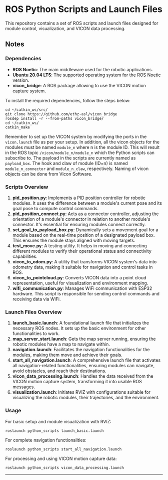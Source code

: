 
# ROS Python Scripts and Launch Files

This repository contains a set of ROS scripts and launch files designed for module control, visualization, and VICON data processing.

## Notes

### Dependencies

- **ROS Noetic**: The main middleware used for the robotic applications.
- **Ubuntu 20.04 LTS**: The supported operating system for the ROS Noetic version.
- **vicon_bridge**: A ROS package allowing to use the VICON motion capture system.

To install the required dependencies, follow the steps below:

```console
cd ~/catkin_ws/src/
git clone https://github.com/ethz-asl/vicon_bridge
rosdep install -r --from-paths vicon_bridge/
cd ~/catkin_ws/
catkin_make
```

Remember to set up the VICON system by modifying the ports in the `vicon.launch` file as per your setup. In addition, all the vicon objects for the modules must be named `module_n` where n is the module ID. This will result in the ROS topic `/vicon/module_n/module_n` which the Python scripts can subscribe to. The payload in the scripts are currently named as `payload_box`.
The hook and claw of module (ID=n) is named `module_n_connector` and `module_n_claw`, respectively. Naming of vicon objects can be done from Vicon Software.

### Scripts Overview

1. **pid_position.py**: Implements a PID position controller for robotic modules. It uses the difference between a module's current pose and its goal pose to compute control commands.
2. **pid_position_connect.py**: Acts as a connector controller, adjusting the orientation of a module's connector in relation to another module's connector. It's essential for ensuring modules connect correctly.
3. **set_goal_to_payload_box.py**: Dynamically sets a movement goal for a module based on the real-time position of a designated payload box. This ensures the module stays aligned with moving targets.
4. **test_move.py**: A testing utility. It helps in moving and connecting different modules to verify their operational status and connectivity capabilities.
5. **vicon_to_odom.py**: A utility that transforms VICON system's data into odometry data, making it suitable for navigation and control tasks in ROS.
6. **vicon_to_pointcloud.py**: Converts VICON data into a point cloud representation, useful for visualization and environment mapping.
7. **wifi_communication.py**: Manages WiFi communication with ESP32 hardware. This script is responsible for sending control commands and receiving data via WiFi.

### Launch Files Overview

1. **launch_basic.launch**: A foundational launch file that initializes the necessary ROS nodes. It sets up the basic environment for other functionalities to work.
2. **map_server_start.launch**: Gets the map server running, ensuring the robotic modules have a map to navigate within.
3. **navigation.launch**: Facilitates the navigation functionalities for the modules, making them move and achieve their goals.
4. **start_all_navigation.launch**: A comprehensive launch file that activates all navigation-related functionalities, ensuring modules can navigate, avoid obstacles, and reach their destinations.
5. **vicon_data_processing.launch**: Handles the data received from the VICON motion capture system, transforming it into usable ROS messages.
6. **visualization.launch**: Initiates RVIZ with configurations suitable for visualizing the robotic modules, their trajectories, and the environment.

### Usage

For basic setup and module visualization with RVIZ:

```console
roslaunch python_scripts launch_basic.launch 
```

For complete navigation functionalities:

```console
roslaunch python_scripts start_all_navigation.launch
```

For processing and using VICON motion capture data:

```console
roslaunch python_scripts vicon_data_processing.launch
```

---
